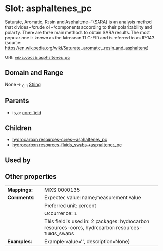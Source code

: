 
# Slot: asphaltenes_pc


Saturate, Aromatic, Resin and Asphaltene¬†(SARA) is an analysis method that divides¬†crude oil¬†components according to their polarizability and polarity. There are three main methods to obtain SARA results. The most popular one is known as the Iatroscan TLC-FID and is referred to as IP-143 (source: https://en.wikipedia.org/wiki/Saturate,_aromatic,_resin_and_asphaltene)

URI: [mixs.vocab:asphaltenes_pc](https://w3id.org/mixs/vocab/asphaltenes_pc)


## Domain and Range

None &#8594;  <sub>0..1</sub> [String](types/String.md)

## Parents

 *  is_a: [core field](core_field.md)

## Children

 *  [hydrocarbon resources-cores➞asphaltenes_pc](hydrocarbon_resources_cores_asphaltenes_pc.md)
 *  [hydrocarbon resources-fluids_swabs➞asphaltenes_pc](hydrocarbon_resources_fluids_swabs_asphaltenes_pc.md)

## Used by


## Other properties

|  |  |  |
| --- | --- | --- |
| **Mappings:** | | MIXS:0000135 |
| **Comments:** | | Expected value: name;measurement value |
|  | | Preferred unit: percent |
|  | | Occurrence: 1 |
|  | | This field is used in: 2 packages: hydrocarbon resources-cores, hydrocarbon resources-fluids_swabs |
| **Examples:** | | Example(value='', description=None) |


